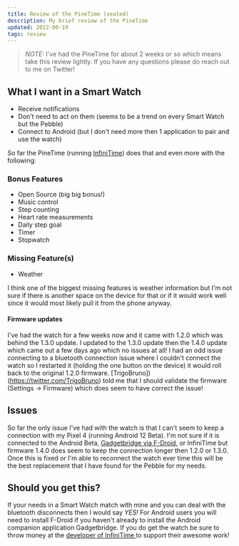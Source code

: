 ```yaml
---
title: Review of the PineTime (sealed)
description: My brief review of the PineTime
updated: 2022-06-19
tags: review
---
```


> *NOTE:* I've had the PineTime for about 2 weeks or so which means take this review lightly. If you have any questions please do reach out to me on Twitter!

## What I want in a Smart Watch

- Receive notifications
- Don't need to act on them (seems to be a trend on every Smart Watch but the Pebble)
- Connect to Android (but I don't need more then 1 application to pair and use the watch)

So far the PineTime (running [InfiniTime](https://github.com/JF002/)) does that and even more with the following:

### Bonus Features

- Open Source (big big bonus!)
- Music control
- Step counting
- Heart rate measurements
- Daily step goal
- Timer
- Stopwatch

### Missing Feature(s)

- Weather

I think one of the biggest missing features is weather information but I'm not sure if there is another space on the device for that or if it would work well since it would most likely pull it from the phone anyway.

#### Firmware updates

I've had the watch for a few weeks now and it came with 1.2.0 which was behind the 1.3.0 update. I updated to the 1.3.0 update then the 1.4.0 update which came out a few days ago which no issues at all! I had an odd issue connecting to a bluetooth connection issue where I couldn't connect the watch so I restarted it (holding the one button on the device) it would roll back to the original 1.2.0 firmware. [TrigoBruno])(https://twitter.com/TrigoBruno) told me that I should validate the firmware (Settings -> Firmware) which does seem to have correct the issue! 

## Issues

So far the only issue I've had with the watch is that I can't seem to keep a connection with my Pixel 4 (running Android 12 Beta). I'm not sure if it is connected to the Android Beta, [Gadgetbridge via F-Droid](https://codeberg.org/Freeyourgadget/Gadgetbridge/), or InfiniTime but firmware 1.4.0 does seem to keep the connection longer then 1.2.0 or 1.3.0. Once this is fixed or I'm able to reconnect the watch ever time this will be the best replacement that I have found for the Pebble for my needs. 

## Should you get this?

If your needs in a Smart Watch match with mine and you can deal with the bluetooth disconnects then I would say *YES!* For Android users you will need to install F-Droid if you haven't already to install the Android companion application Gadgetbridge. If you do get the watch be sure to throw money at the [developer of InfiniTime ](https://liberapay.com/JF002) to support their awesome work!
